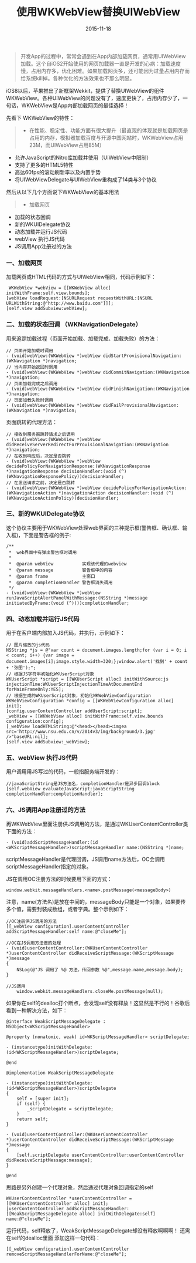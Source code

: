 ﻿---
layout: post
title: "使用WKWebView替换UIWebView"
date: 2015-11-18 
categories: iOS
comments: false
tags: Swift
---
> 开发App的过程中，常常会遇到在App内部加载网页，通常用UIWebView加载。这个自iOS2开始使用的网页加载器一直是开发的心病：加载速度慢，占用内存多，优化困难。如果加载网页多，还可能因为过量占用内存而给系统kill掉。各种优化的方法效果也不那么明显。

iOS8以后，苹果推出了新框架Wekkit，提供了替换UIWebView的组件WKWebView。各种UIWebView的问题没有了，速度更快了，占用内存少了，一句话，WKWebView是App内部加载网页的最佳选择！

先看下 WKWebView的特性：
>* 在性能、稳定性、功能方面有很大提升（最直观的体现就是加载网页是占用的内存，模拟器加载百度与开源中国网站时，WKWebView占用23M，而UIWebView占用85M）
* 允许JavaScript的Nitro库加载并使用（UIWebView中限制）
* 支持了更多的HTML5特性
* 高达60fps的滚动刷新率以及内置手势
* 将UIWebViewDelegate与UIWebView重构成了14类与3个协议
<!-- more -->

然后从以下几个方面说下WKWebView的基本用法
>* 加载网页
* 加载的状态回调
* 新的WKUIDelegate协议
* 动态加载并运行JS代码
* webView 执行JS代码
* JS调用App注册过的方法

### 一、加载网页
加载网页或HTML代码的方式与UIWebView相同，代码示例如下：
```
 WKWebView *webView = [[WKWebView alloc] initWithFrame:self.view.bounds];
[webView loadRequest:[NSURLRequest requestWithURL:[NSURL URLWithString:@"http://www.baidu.com"]]];
[self.view addSubview:webView];
```
### 二、加载的状态回调 （WKNavigationDelegate）
用来追踪加载过程（页面开始加载、加载完成、加载失败）的方法：
```
// 页面开始加载时调用
- (void)webView:(WKWebView *)webView didStartProvisionalNavigation:(WKNavigation *)navigation;
// 当内容开始返回时调用
- (void)webView:(WKWebView *)webView didCommitNavigation:(WKNavigation *)navigation;
// 页面加载完成之后调用
- (void)webView:(WKWebView *)webView didFinishNavigation:(WKNavigation *)navigation;
// 页面加载失败时调用
- (void)webView:(WKWebView *)webView didFailProvisionalNavigation:(WKNavigation *)navigation;
```
页面跳转的代理方法：
```
// 接收到服务器跳转请求之后调用
- (void)webView:(WKWebView *)webView didReceiveServerRedirectForProvisionalNavigation:(WKNavigation *)navigation;
// 在收到响应后，决定是否跳转
- (void)webView:(WKWebView *)webView decidePolicyForNavigationResponse:(WKNavigationResponse *)navigationResponse decisionHandler:(void (^)(WKNavigationResponsePolicy))decisionHandler;
// 在发送请求之前，决定是否跳转
- (void)webView:(WKWebView *)webView decidePolicyForNavigationAction:(WKNavigationAction *)navigationAction decisionHandler:(void (^)(WKNavigationActionPolicy))decisionHandler;
```
### 三、新的WKUIDelegate协议
这个协议主要用于WKWebView处理web界面的三种提示框(警告框、确认框、输入框)，下面是警告框的例子:
```
/**
 *  web界面中有弹出警告框时调用
 *
 *  @param webView           实现该代理的webview
 *  @param message           警告框中的内容
 *  @param frame             主窗口
 *  @param completionHandler 警告框消失调用
 */
- (void)webView:(WKWebView *)webView runJavaScriptAlertPanelWithMessage:(NSString *)message initiatedByFrame:(void (^)())completionHandler;
```
### 四、动态加载并运行JS代码
用于在客户端内部加入JS代码，并执行，示例如下：
```
// 图片缩放的js代码
NSString *js = @"var count = document.images.length;for (var i = 0; i < count; i++) {var image = document.images[i];image.style.width=320;};window.alert('找到' + count + '张图');";
// 根据JS字符串初始化WKUserScript对象
WKUserScript *script = [[WKUserScript alloc] initWithSource:js injectionTime:WKUserScriptInjectionTimeAtDocumentEnd forMainFrameOnly:YES];
// 根据生成的WKUserScript对象，初始化WKWebViewConfiguration
WKWebViewConfiguration *config = [[WKWebViewConfiguration alloc] init];
[config.userContentController addUserScript:script];
_webView = [[WKWebView alloc] initWithFrame:self.view.bounds configuration:config];
[_webView loadHTMLString:@"<head></head><imgea src='http://www.nsu.edu.cn/v/2014v3/img/background/3.jpg' />"baseURL:nil];
[self.view addSubview:_webView];
```
### 五、webView 执行JS代码
用户调用用JS写过的代码，一般指服务端开发的：
```
//javaScriptString是JS方法名，completionHandler是异步回调block
[self.webView evaluateJavaScript:javaScriptString completionHandler:completionHandler];
```
### 六、JS调用App注册过的方法
再WKWebView里面注册供JS调用的方法，是通过WKUserContentController类下面的方法：
```
- (void)addScriptMessageHandler:(id <WKScriptMessageHandler>)scriptMessageHandler name:(NSString *)name;
```
scriptMessageHandler是代理回调，JS调用name方法后，OC会调用scriptMessageHandler指定的对象。

JS在调用OC注册方法的时候要用下面的方式：
```
window.webkit.messageHandlers.<name>.postMessage(<messageBody>)
```
注意，name(方法名)是放在中间的，messageBody只能是一个对象，如果要传多个值，需要封装成数组，或者字典。整个示例如下：
```
//OC注册供JS调用的方法
[[_webView configuration].userContentController addScriptMessageHandler:self name:@"closeMe"];

//OC在JS调用方法做的处理
- (void)userContentController:(WKUserContentController *)userContentController didReceiveScriptMessage:(WKScriptMessage *)message
{
    NSLog(@"JS 调用了 %@ 方法，传回参数 %@",message.name,message.body);
}

//JS调用
    window.webkit.messageHandlers.closeMe.postMessage(null);
```
如果你在self的dealloc打个断点，会发现self没有释放！这显然是不行的！谷歌后看到一种解决方法，如下：
```
@interface WeakScriptMessageDelegate : NSObject<WKScriptMessageHandler>

@property (nonatomic, weak) id<WKScriptMessageHandler> scriptDelegate;

- (instancetype)initWithDelegate:(id<WKScriptMessageHandler>)scriptDelegate;

@end

@implementation WeakScriptMessageDelegate

- (instancetype)initWithDelegate:(id<WKScriptMessageHandler>)scriptDelegate
{
    self = [super init];
    if (self) {
        _scriptDelegate = scriptDelegate;
    }
    return self;
}

- (void)userContentController:(WKUserContentController *)userContentController didReceiveScriptMessage:(WKScriptMessage *)message
{
    [self.scriptDelegate userContentController:userContentController didReceiveScriptMessage:message];
}

@end
```
思路是另外创建一个代理对象，然后通过代理对象回调指定的self
```
WKUserContentController *userContentController = [[WKUserContentController alloc] init];    
[userContentController addScriptMessageHandler:[[WeakScriptMessageDelegate alloc] initWithDelegate:self] name:@"closeMe"];
```
运行代码，self释放了，WeakScriptMessageDelegate却没有释放啊啊啊！
还需在self的dealloc里面 添加这样一句代码：
```
[[_webView configuration].userContentController removeScriptMessageHandlerForName:@"closeMe"];
```


